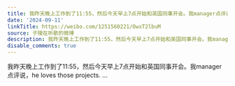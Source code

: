 ```yaml
---
title: 我昨天晚上工作到了11:55，然后今天早上7点开始和英国同事开会。我manager点评说，he loves those projects.
date: '2024-09-11'
linkTitle: https://weibo.com/1251560221/OwxT2lbuM
source: 子陵在听歌的微博
description: 我昨天晚上工作到了11:55，然后今天早上7点开始和英国同事开会。我manager点评说，he loves those projects.  ...
disable_comments: true
---
```

我昨天晚上工作到了11:55，然后今天早上7点开始和英国同事开会。我manager点评说，he loves those projects.  ...